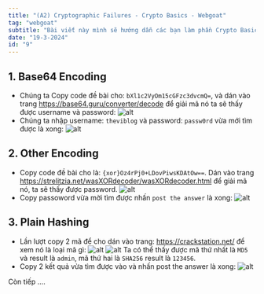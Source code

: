 ```yaml
---
title: "(A2) Cryptographic Failures - Crypto Basics - Webgoat"
tag: "webgoat"
subtitle: "Bài viết này mình sẽ hướng dẫn các bạn làm phần Crypto Basics - (A2) Cryptographic Failures"
date: "19-3-2024"
id: "9"
---
```


## 1. Base64 Encoding

- Chúng ta Copy code đề bài cho: `bXl1c2VyOm15cGFzc3dvcmQ=`, và dán vào trang https://base64.guru/converter/decode để giải mã nó ta sẽ thấy được username và password:
  ![alt](/images/webgoat/H17.png)
- Chúng ta nhập username: `theviblog` và password: `passw0rd` vừa mới tìm được là xong:
  ![alt](/images/webgoat/H18.png)

## 2. Other Encoding

- Copy code đề bài cho là: `{xor}Oz4rPj0+LDovPiwsKDAtOw==`. Dán vào trang https://strelitzia.net/wasXORdecoder/wasXORdecoder.html để giải mã nó, ta sẽ thấy được password.
  ![alt](/images/webgoat/H19.png)
- Copy passoword vừa mời tìm được nhấn `post the answer` là xong:
  ![alt](/images/webgoat/H20.png)

## 3. Plain Hashing

- Lần lượt copy 2 mã để cho dán vào trang: https://crackstation.net/ để xem nó là loại mã gì:
  ![alt](/images/webgoat/H21.png)
  ![alt](/images/webgoat/H22.png)
  Ta có thể thấy được mã thứ nhất là `MD5` và result là `admin`, mã thứ hai là `SHA256` result là `123456`.
- Copy 2 kết quả vừa tìm được vào và nhấn post the answer là xong:
  ![alt](/images/webgoat/H23.png)

Còn tiếp ....

